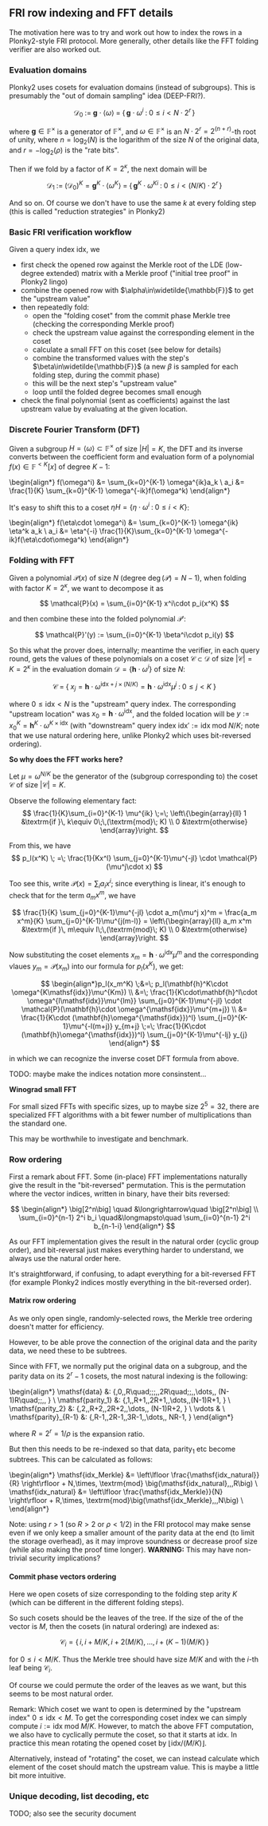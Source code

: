 FRI row indexing and FFT details
--------------------------------

The motivation here was to try and work out how to index the rows in a Plonky2-style FRI protocol. More generally, other details like the FFT folding verifier are also worked out.

### Evaluation domains

Plonky2 uses cosets for evaluation domains (instead of subgroups). This is presumably the "out of domain sampling" idea (DEEP-FRI?).

$$ \mathcal{D}_0 \;:=\; \mathbf{g}\cdot \langle \omega \rangle \;=\; \big\{\, \mathbf{g}\cdot\omega^i\;:\; 0\le i < N\cdot 2^r \,\big\}$$

where $\mathbf{g}\in\mathbb{F}^\times$ is a generator of $\mathbb{F}^\times$, and $\omega\in\mathbb{F}^\times$ is an $N\cdot 2^r=2^{(n+r)}$-th root of unity, where $n=\log_2(N)$ is the logarithm of the size $N$ of the original data, and $r=-\log_2(\rho)$ is the "rate bits".

Then if we fold by a factor of $K=2^\kappa$, the next domain will be

$$ \mathcal{D}_1 \;:=\; (\mathcal{D}_0)^K = \mathbf{g}^K \cdot \langle\omega^K \rangle \;=\; \big\{\, \mathbf{g}^K\cdot\omega^{Ki}\;:\; 0\le i < (N/K)\cdot 2^r \,\big\}$$

And so on. Of course we don't have to use the same $k$ at every folding step (this is called "reduction strategies" in Plonky2)

### Basic FRI verification workflow

Given a query index $\mathsf{idx}$, we

- first check the opened row against the Merkle root of the LDE (low-degree extended) matrix with a Merkle proof ("initial tree proof" in Plonky2 lingo)
- combine the opened row with $\alpha\in\widetilde{\mathbb{F}}$ to get the "upstream value"
- then repeatedly fold:
    - open the "folding coset" from the commit phase Merkle tree (checking the corresponding Merkle proof)
    - check the upstream value against the corresponding element in the coset
    - calculate a small FFT on this coset (see below for details)
    - combine the transformed values with the step's $\beta\in\widetilde{\mathbb{F}}$ (a new $\beta$ is sampled for each folding step, during the commit phase)
    - this will be the next step's "upstream value"
    - loop until the folded degree becomes small enough
- check the final polynomial (sent as coefficients) against the last upstream value by evaluating at the given location.

### Discrete Fourier Transform (DFT)

Given a subgroup $H=\langle \omega \rangle\subset \mathbb{F}^\times$ of size $|H|=K$, the DFT and its inverse converts between the coefficient form and evaluation form of a polynomial $f(x)\in\mathbb{F}^{<K} [x]$ of degree $K-1$:

\begin{align*}
f(\omega^i) &= \sum_{k=0}^{K-1} \omega^{ik}a_k \\
a_i &= \frac{1}{K} \sum_{k=0}^{K-1} \omega^{-ik}f(\omega^k)
\end{align*}

It's easy to shift this to a coset $\eta H=\{\eta\cdot \omega^i\;:\;0\le i < K\}$:

\begin{align*}
f(\eta\cdot \omega^i) &= \sum_{k=0}^{K-1}  \omega^{ik} \eta^k a_k \\
a_i &= \eta^{-i}  \frac{1}{K}\sum_{k=0}^{K-1} \omega^{-ik}f(\eta\cdot\omega^k)
\end{align*}

### Folding with FFT

Given a polynomial $\mathcal{P}(x)$ of size $N$ (degree $\deg(\mathcal{P})=N-1$), when folding with factor $K=2^\kappa$, we want to decompose it as 

$$ \mathcal{P}(x) = \sum_{i=0}^{K-1} x^i\cdot p_i(x^K) $$

and then combine these into the folded polynomial $\mathcal{P}'$:

$$ \mathcal{P}'(y) := \sum_{i=0}^{K-1} \beta^i\cdot p_i(y) $$

So this what the prover does, internally; meantime the verifier, in each query round, gets the values of these polynomials on a coset $\mathcal{C}\subset \mathcal{D}$ of size $|\mathcal{C}|=K=2^\kappa$ in the evaluation domain $\mathcal{D}=\{\mathbf{h}\cdot \omega^i\}$ of size $N$:

$$ \mathcal{C} \;=\; \big\{\; x_j = \mathbf{h}\cdot \omega^{\mathsf{idx} + j\times (N/K)} = \mathbf{h}\cdot \omega^{\mathsf{idx}}\mu^j \;:\; 0 \le j < K 
\;\big\}
$$

where $0 \le \mathsf{idx} < N$ is the "upstream" query index. The corresponding "upstream location" was $x_0=\mathbf{h}\cdot \omega^\mathsf{idx}$, and the folded location will be $y:=x_0^K = \mathbf{h}^K\cdot \omega^{K\times \mathsf{idx}}$ (with "downstream" query index $\mathsf{idx}' := \mathsf{idx}\;\textrm{mod} \;N/K$; note that we use natural ordering here, unlike Plonky2 which uses bit-reversed ordering).

**So why does the FFT works here?**

Let $\mu=\omega^{N/K}$ be the generator of the (subgroup corresponding to) the coset $\mathcal{C}$ of size $|\mathcal{C}|=K$.

Observe the following elementary fact:
$$ \frac{1}{K}\sum_{i=0}^{K-1} \mu^{ik} \;=\; 
  \left\{\begin{array}{ll}
  1 &\textrm{if }\, k\equiv 0\;\,(\textrm{mod}\; K) \\
  0 &\textrm{otherwise}
  \end{array}\right.
$$

From this, we have
$$
p_l(x^K) \; =\; \frac{1}{Kx^l} \sum_{j=0}^{K-1}\mu^{-jl} \cdot \mathcal{P}(\mu^j\cdot x)
$$

Too see this, write $\mathcal{P}(x)=\sum_i a_ix^i$; since everything is linear, it's enough to check that for the term $a_mx^m$, we have

$$
 \frac{1}{K} \sum_{j=0}^{K-1}\mu^{-jl} \cdot a_m(\mu^j x)^m = \frac{a_m x^m}{K}
 \sum_{j=0}^{K-1}\mu^{j(m-l)} = 
  \left\{\begin{array}{ll}
  a_m x^m &\textrm{if }\, m\equiv l\;\,(\textrm{mod}\; K) \\
  0 &\textrm{otherwise}
  \end{array}\right.
$$

Now substituting the coset elements $x_m=\mathbf{h}\cdot \omega^{\mathsf{idx}}\mu^m$ and the corresponding vlaues $y_m=\mathcal{P}(x_m)$ into our formula for $p_l(x^K$), we get:

$$
\begin{align*}p_l(x_m^K) \;&=\; p_l(\mathbf{h}^K\cdot \omega^{K\mathsf{idx}}\mu^{Km}) \\
&=\;
\frac{1}{K\cdot\mathbf{h}^l\cdot \omega^{l\mathsf{idx}}\mu^{lm}} \sum_{j=0}^{K-1}\mu^{-jl} \cdot \mathcal{P}(\mathbf{h}\cdot \omega^{\mathsf{idx}}\mu^{m+j}) \\
  &= \frac{1}{K\cdot (\mathbf{h}\omega^{\mathsf{idx}})^l}
   \sum_{j=0}^{K-1}\mu^{-l(m+j)} y_{m+j} 
 \;=\; \frac{1}{K\cdot (\mathbf{h}\omega^{\mathsf{idx}})^l}
   \sum_{j=0}^{K-1}\mu^{-lj} y_{j}
\end{align*} 
$$

in which we can recognize the inverse coset DFT formula from above.

TODO: maybe make the indices notation more consinstent...

**Winograd small FFT**

For small sized FFTs with specific sizes, up to maybe size $2^5=32$, there are specialized FFT algorithms with a bit fewer number of multiplications than the standard one.

This may be worthwhile to investigate and benchmark.

### Row ordering

First a remark about FFT. Some (in-place) FFT implementations naturally give the result in the "bit-reversed" permutation. This is the permutation where the vector indices, written in binary, have their bits reversed:

$$
\begin{align*}
  \big[2^n\big] \quad &\longrightarrow\quad \big[2^n\big] \\
       \sum_{i=0}^{n-1} 2^i b_i \quad&\longmapsto\quad \sum_{i=0}^{n-1} 2^i b_{n-1-i}
\end{align*}
$$

As our FFT implementation gives the result in the natural order (cyclic group order), and bit-reversal just makes everything harder to understand, we always use the natural order here.

It's straightforward, if confusing, to adapt everything for a bit-reversed FFT (for example Plonky2 indices mostly everything in the bit-reversed order).

#### Matrix row ordering

As we only open single, randomly-selected rows, the Merkle tree ordering doesn't matter for efficiency.

However, to be able prove the connection of the original data and the parity data, we need these to be subtrees.

Since with FFT, we normally put the original data on a subgroup, and the parity data on its $2^r-1$ cosets, the most natural indexing is the following:

\begin{align*}
\mathsf{data}     &: \{\,0,\,R\quad\;\;\;,\,2R\quad\;\;,\,\dots,\, (N-1)R\quad\;\;\,\, \}  \\
\mathsf{parity_1} &: \{\,1,\,R+1,\,2R+1,\,\dots,\,(N-1)R+1\, \}  \\
\mathsf{parity_2} &: \{\,2,\,R+2,\,2R+2,\,\dots,\, 
(N-1)R+2\, \} \\ 
\vdots & \\
\mathsf{parity}_{R-1} &: \{\,R-1,\,2R-1,\,3R-1,\,\dots,\, 
NR-1\, \} 
\end{align*}

where $R=2^r=1/\rho$ is the expansion ratio.

But then this needs to be re-indexed so that $\mathsf{data}$, $\mathsf{parity_1}$ etc become subtrees. This can be calculated as follows:

\begin{align*}
\mathsf{idx_Merkle}  &= 
  \left\lfloor \frac{\mathsf{idx_natural}}{R}
    \right\rfloor + N\,\times\, \textrm{mod}
      \big(\mathsf{idx_natural}\,,\,R\big) \\
\mathsf{idx_natural} &=
  \left\lfloor \frac{\mathsf{idx_Merkle}}{N}
    \right\rfloor + R\,\times\, 
      \textrm{mod}\big(\mathsf{idx_Merkle}\,,\,N\big) \\
\end{align*}

Note: using $r>1$ (so $R>2$ or $\rho<1/2$) in the FRI protocol may make sense even if we only keep a smaller amount of the parity data at the end (to limit the storage overhead), as it may improve soundness or decrease proof size (while also making the proof time longer). **WARNING:** This may have non-trivial security implications?

#### Commit phase vectors ordering

Here we open cosets of size corresponding to the folding step arity $K$ (which can be different in the different folding steps).

So such cosets should be the leaves of the tree. If the size of the of the vector is $M$, then the cosets (in natural ordering) are indexed as:

$$ \mathcal{C}_i = \big\{\, i ,\, i+M/K ,\, i + 2(M/K) ,\, \dots ,\, i + (K-1)(M/K) \,\big\} $$

for $0\le i < M/K$. Thus the Merkle tree should have size $M/K$ and with the $i$-th leaf being $\mathcal{C}_i$.

Of course we could permute the order of the leaves as we want, but this seems to be most natural order.

Remark: Which coset we want to open is determined by the "upstream index" $0\le \mathsf{idx} < M$. To get the corresponding coset index we can simply compute
$i:= \mathsf{idx}\;\textrm{mod}\;M/K$. However, to match the above FFT computation, we also have to cyclically permute the coset, so that it starts at $\mathsf{idx}$. In practice this mean rotating the opened coset by $\lfloor \mathsf{idx}/(M/K)\rfloor$.

Alternatively, instead of "rotating" the coset, we can instead calculate which element of the coset should match the upstream value. This is maybe a little bit more intuitive.

### Unique decoding, list decoding, etc

TODO; also see the security document
